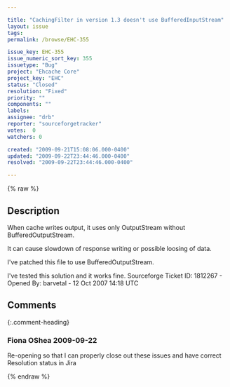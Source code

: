 ```yaml
---

title: "CachingFilter in version 1.3 doesn't use BufferedInputStream"
layout: issue
tags: 
permalink: /browse/EHC-355

issue_key: EHC-355
issue_numeric_sort_key: 355
issuetype: "Bug"
project: "Ehcache Core"
project_key: "EHC"
status: "Closed"
resolution: "Fixed"
priority: ""
components: ""
labels: 
assignee: "drb"
reporter: "sourceforgetracker"
votes:  0
watchers: 0

created: "2009-09-21T15:08:06.000-0400"
updated: "2009-09-22T23:44:46.000-0400"
resolved: "2009-09-22T23:44:46.000-0400"

---
```




{% raw %}



## Description

<div markdown="1" class="description">

When cache writes output, it uses only OutputStream without BufferedOutputStream.

It can cause slowdown of response writing or possible loosing of data.

I've patched this file to use BufferedOutputStream.

I've tested this solution and it works fine.
Sourceforge Ticket ID: 1812267 - Opened By: barvetal - 12 Oct 2007 14:18 UTC

</div>

## Comments


{:.comment-heading}
### **Fiona OShea** <span class="date">2009-09-22</span>

<div markdown="1" class="comment">

Re-opening so that I can properly close out these issues and have correct Resolution status in Jira

</div>



{% endraw %}

